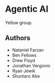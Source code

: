 # Agentic AI

Yellow group.

## Authors

- Nataniel Farzan
- Ben Fellows
- Drew Floyd
- Jonathan Vergonio
- Ryan Jewik
- Shuntaro Abe

